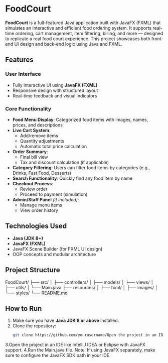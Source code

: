 # FoodCourt

**FoodCourt** is a full-featured Java application built with JavaFX (FXML) that simulates an interactive and efficient food ordering system. It supports real-time ordering, cart management, item filtering, billing, and more — designed to replicate a real food court experience. This project showcases both front-end UI design and back-end logic using Java and FXML.

## Features

### User Interface

- Fully interactive UI using **JavaFX (FXML)**
- Responsive design with structured layout
- Real-time feedback and visual indicators

### Core Functionality

- **Food Menu Display**: Categorized food items with images, names, prices, and descriptions
- **Live Cart System**:
  - Add/remove items
  - Quantity adjustments
  - Automatic total price calculation
- **Order Summary**:
  - Final bill view
  - Tax and discount calculation (if applicable)
- **Category Filtering**: Users can filter food items by categories (e.g., Drinks, Fast Food, Desserts)
- **Search Functionality**: Quickly find any food item by name
- **Checkout Process**:
  - Review order
  - Proceed to payment (simulation)
- **Admin/Staff Panel** *(if included)*:
  - Manage menu items
  - View order history

## Technologies Used

- **Java (JDK 8+)**
- **JavaFX (FXML)**
- JavaFX Scene Builder (for FXML UI design)
- OOP concepts and modular architecture

## Project Structure
FoodCourt/
├── src/
│ ├── controllers/
│ ├── models/
│ ├── views/
│ ├── utils/
│ └── Main.java
├── resources/
│ ├── fxml/
│ ├── images/
│ └── styles/
└── README.md


## How to Run

1. Make sure you have **Java JDK 8 or above** installed.
2. Clone the repository:
   ```bash
   git clone https://github.com/yourusername/Open the project in an IDE like IntelliJ IDEA or Eclipse with JavaFX support.
3.Open the project in an IDE like IntelliJ IDEA or Eclipse with JavaFX support.
4.Run the Main.java file.
Note: If using JavaFX separately, make sure to configure the JavaFX SDK path in your IDE.


